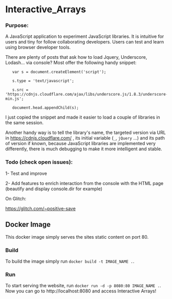 # Interactive_Arrays

### Purpose: 

A JavaScript application to experiment JavaScript libraries. It is intuitive for users and tiny for follow collaborating developers. Users can test and learn using browser developer tools.

There are plenty of posts that ask how to load Jquery, Underscore, Lodash... via console? Most offer the following handy snippet:


```
   var s = document.createElement('script'); 

   s.type = 'text/javascript';

   s.src = 'https://cdnjs.cloudflare.com/ajax/libs/underscore.js/1.8.3/underscore-min.js';

   document.head.appendChild(s);
 ```


I just copied the snippet and made it easier to load a couple of libraries in the same session.

Another handy way is to tell the library's name, the targeted version via URL in https://cdnjs.cloudflare.com/ , its initial variable (`_`, `jQuery` ...) and its path of version if known, because JavaScript libraries are implemented very differently, there is much debugging to make it more intelligent and stable.

### Todo (check open issues):

   1- Test and improve
   
   2- Add features to enrich interaction from the console with the HTML page (beautify and display console.dir for example)

On Glitch: 

https://glitch.com/~positive-save

## Docker Image

This docker image simply serves the sites static content on port 80.

### Build

To build the image simply run `docker build -t IMAGE_NAME .`.

### Run

To start serving the website, run `docker run -d -p 8080:80 IMAGE_NAME .`. Now you can go to http://localhost:8080 and access Interactive Arrays!
